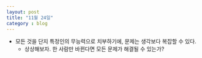 ```yaml
---
layout: post
title: "11월 24일"
category : blog
---
```




- 모든 것을 단지 특정인의 무능력으로 치부하기에, 문제는 생각보다 복잡할 수 있다.
  - 상상해보자. 한 사람만 바뀐다면 모든 문제가 해결될 수 있는가?